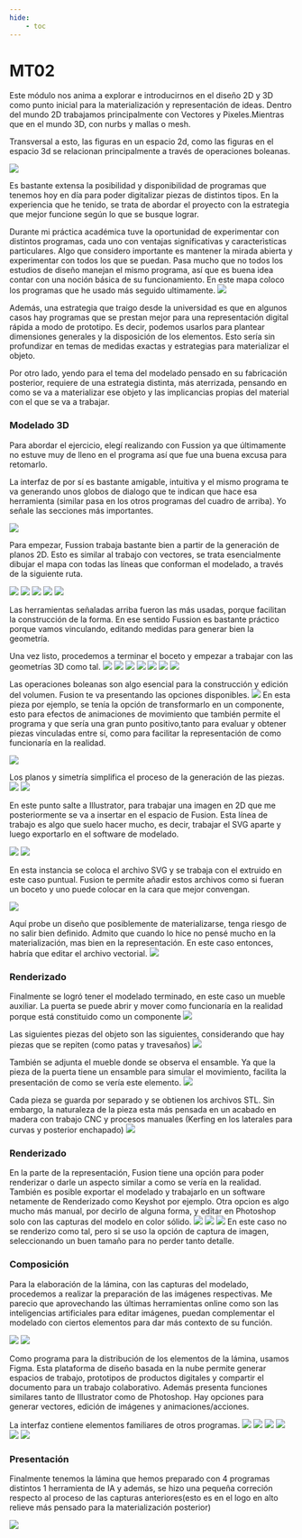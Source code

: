 ```yaml
---
hide:
    - toc
---
```


# MT02

Este módulo nos anima a explorar e introducirnos en el diseño 2D y 3D como punto inicial para la materialización y representación de ideas.
Dentro del mundo 2D trabajamos principalmente con Vectores y Pixeles.Mientras que en el mundo 3D, con nurbs y mallas o mesh. 

Transversal a esto, las figuras en un espacio 2d, como las figuras en el espacio 3d se relacionan principalmente a través de operaciones boleanas.

![](../images/MT02/Diapositiva192.jpg)

 Es bastante extensa la posibilidad y disponibilidad de programas que tenemos hoy en día para poder digitalizar piezas de distintos tipos. En la experiencia que he tenido, se trata de abordar el proyecto con la estrategia que mejor funcione según lo que se busque lograr.

 Durante mi práctica académica tuve la oportunidad de experimentar con distintos programas, cada uno con ventajas significativas y caracterìsticas particulares. Algo que considero importante es mantener la mirada abierta y experimentar con todos los que se puedan.
 Pasa mucho que no todos los estudios de diseño manejan el mismo programa, así que es buena idea contar con una noción básica de su funcionamiento. En este mapa coloco los programas que he usado más seguido ultimamente.
![](../images/MT02/Diapositiva191.jpg)

Además, una estrategia que traigo desde la universidad es que en algunos casos hay programas que se prestan mejor para una representación digital rápida a modo de prototipo. Es decir, podemos usarlos para plantear dimensiones generales y la disposición de los elementos. Esto sería sin profundizar en temas de medidas exactas y estrategias para materializar el objeto.

Por otro lado, yendo para el tema del modelado pensado en su fabricación posterior, requiere de una estrategia distinta, más aterrizada, pensando en como se va a materializar ese objeto y las implicancias propias del material con el que se va a trabajar.


### Modelado 3D

Para abordar el ejercicio, elegí realizando con Fussion ya que últimamente no estuve muy de lleno en el programa así que fue una buena excusa para retomarlo.

La interfaz de por sí es bastante amigable, intuitiva y el mismo programa te va generando unos globos de dialogo que te indican que hace esa herramienta (similar pasa en los otros programas del cuadro de arriba). Yo señale las secciones más importantes.

![](../images/MT02/Diapositiva20.JPG)

Para empezar, Fussion trabaja bastante bien a partir de la generación de planos 2D. Esto es similar al trabajo con vectores, se trata esencialmente dibujar el mapa con todas las líneas que conforman el modelado, a través de la siguiente ruta.

![](../images/MT02/Diapositiva21.JPG)
![](../images/MT02/Diapositiva22.JPG)
![](../images/MT02/Diapositiva23.JPG)
![](../images/MT02/Diapositiva24.JPG)
![](../images/MT02/Diapositiva25.JPG)

Las herramientas señaladas arriba fueron las más usadas, porque facilitan la construcción de la forma. En ese sentido Fussion es bastante práctico porque vamos vinculando, editando medidas para generar bien la geometría.

Una vez listo, procedemos a terminar el boceto y empezar a trabajar con las geometrías 3D como tal.
![](../images/MT02/Diapositiva28.JPG)
![](../images/MT02/Diapositiva29.JPG)
![](../images/MT02/Diapositiva30.JPG)
![](../images/MT02/Diapositiva33.JPG)
![](../images/MT02/Diapositiva34.JPG)
![](../images/MT02/Diapositiva36.JPG)
![](../images/MT02/Diapositiva38.JPG)

Las operaciones boleanas son algo esencial para la construcción y edición del volumen. Fusion te va presentando las opciones disponibles.
![](../images/MT02/Diapositiva37.JPG)
En esta pieza por ejemplo, se tenía la opción de transformarlo en un componente, esto para efectos de animaciones de movimiento que también permite el programa y que sería una gran punto positivo,tanto para evaluar y obtener piezas vinculadas entre sí, como para facilitar la representación de como funcionaría en la realidad.

![](../images/MT02/Diapositiva40.JPG)

Los planos y simetría simplifica el proceso de la generación de las piezas.
![](../images/MT02/Diapositiva41.JPG)
![](../images/MT02/Diapositiva44.JPG)

En este punto salte a Illustrator, para trabajar una imagen en 2D que me posteriormente se va a insertar en el espacio de Fusion. Esta línea de trabajo es algo que suelo hacer mucho, es decir, trabajar el SVG aparte y luego exportarlo en el software de modelado.

![](../images/MT02/Diapositiva45.JPG)
![](../images/MT02/Diapositiva46.JPG)

En esta instancia se coloca el archivo SVG y se trabaja con el extruido en este caso puntual. Fusion te permite añadir estos archivos como si fueran un boceto y uno puede colocar en la cara que mejor convengan.

 
![](../images/MT02/Diapositiva47.JPG)

Aquí probe un diseño que posiblemente de materializarse, tenga riesgo de no salir bien definido. Admito que cuando lo hice no pensé mucho en la materialización, mas bien en la representación. En este caso entonces, habría que editar el archivo vectorial. 
![](../images/MT02/Diapositiva48.JPG)

### Renderizado

Finalmente se logró tener 
el modelado terminado, en este caso un mueble auxiliar. La puerta se puede abrir y mover como funcionaría en la realidad porque está constituido como un componente 
![](../images/MT02/Diapositiva49.JPG)

Las siguientes piezas del objeto son las siguientes, considerando que hay piezas que se repiten (como patas y travesaños)
![](../images/MT02/Diapositiva491.jpg)

También se adjunta el mueble donde se observa el ensamble. Ya que la pieza de la puerta tiene un ensamble para simular el movimiento, facilita la presentación de como se vería este elemento.
![](../images/MT02/Diapositiva492.jpg)

Cada pieza se guarda por separado y se obtienen los archivos STL. Sin embargo, la naturaleza de la pieza esta más pensada en un acabado en madera con trabajo CNC y procesos manuales (Kerfing en los laterales para curvas y posterior enchapado)
![](../images/MT02/Diapositiva493.jpg)

### Renderizado

En la parte de la representación, Fusion tiene una opción para poder renderizar o darle un aspecto similar a como se vería en la realidad.
También es posible exportar el modelado y trabajarlo en un software netamente de Renderizado como Keyshot por ejemplo. Otra opcion es algo mucho más manual, por decirlo de alguna forma, y editar en Photoshop solo con las capturas del modelo en color sólido.
![](../images/MT02/Diapositiva50.JPG)
![](../images/MT02/Diapositiva51.JPG)
![](../images/MT02/Diapositiva52.JPG)
En este caso no se renderizo como tal, pero si se uso la opción de captura de imagen, seleccionando un buen tamaño para no perder tanto detalle.



### Composición
Para la elaboración de la lámina, con las capturas del modelado, procedemos a realizar la preparación de las imágenes respectivas. 
Me parecio que aprovechando las últimas herramientas online como son las inteligencias artificiales para editar imágenes, puedan complementar el modelado con ciertos elementos para dar más contexto de su función.

![](../images/MT02/Diapositiva53.JPG)
![](../images/MT02/Diapositiva54.JPG)

Como programa para la distribución de los elementos de la lámina, usamos Figma. Esta plataforma de diseño basada en la nube permite generar espacios de trabajo, prototipos de productos digitales y compartir el documento para un trabajo colaborativo. Además presenta funciones similares tanto de Illustrator como de Photoshop. Hay opciones para generar vectores, edición de imágenes y animaciones/acciones.

La interfaz contiene elementos familiares de otros programas.
![](../images/MT02/Diapositiva55.JPG)
![](../images/MT02/Diapositiva56.JPG)
![](../images/MT02/Diapositiva57.JPG)
![](../images/MT02/Diapositiva58.JPG)
![](../images/MT02/Diapositiva59.JPG)
![](../images/MT02/Diapositiva60.JPG)

### Presentación
Finalmente tenemos la lámina que hemos preparado con 4 programas distintos  1 herramienta de IA y además, se hizo una pequeña correción respecto al proceso de las capturas anteriores(esto es en el logo en alto relieve más pensado para la materialización posterior)

![](../images/MT02/Frame%201.png)